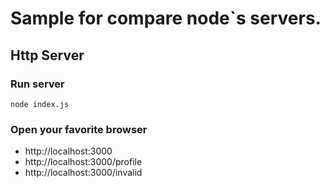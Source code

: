 # Sample for compare node`s servers.

## Http Server

### Run server

`node index.js`

### Open your favorite browser

- http://localhost:3000
- http://localhost:3000/profile
- http://localhost:3000/invalid